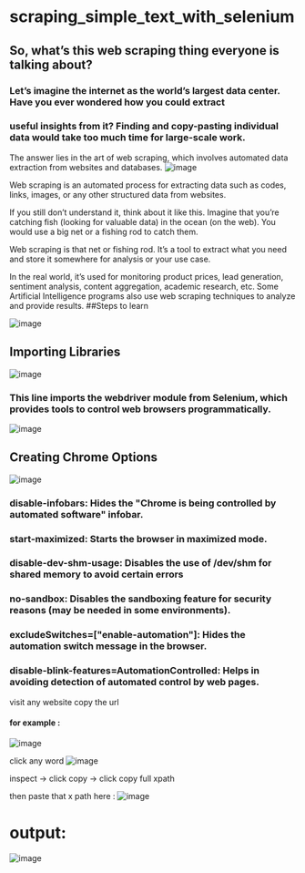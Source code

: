# scraping_simple_text_with_selenium

## So, what’s this web scraping thing everyone is talking about?

### Let’s imagine the internet as the world’s largest data center. Have you ever wondered how you could extract
### useful insights from it? Finding and copy-pasting individual data would take too much time for large-scale work.

The answer lies in the art of web scraping, which involves automated data extraction from websites and databases.
![image](https://github.com/user-attachments/assets/232a31c7-0f7c-4d9f-a7f4-b0658e9e968a)

Web scraping is an automated process for extracting data such as codes, links, images, or any other structured data from websites.

If you still don’t understand it, think about it like this. Imagine that you’re catching fish (looking for valuable data) in the ocean (on the web). You would use a big net or a fishing rod to catch them.

Web scraping is that net or fishing rod. It’s a tool to extract what you need and store it somewhere for analysis or your use case.

In the real world, it’s used for monitoring product prices, lead generation, sentiment analysis, content aggregation, academic research, etc. Some Artificial Intelligence programs also use web scraping techniques to analyze and provide results.
##Steps to learn

![image](https://github.com/user-attachments/assets/0d638e60-ec1e-4599-bc85-5222628cbad6)


## Importing Libraries
![image](https://github.com/user-attachments/assets/945935f9-af88-4e09-835e-9dfe69d7b97e)

### This line imports the **webdriver** module from Selenium, which provides tools to control web browsers programmatically.

![image](https://github.com/user-attachments/assets/3032b36b-709b-410d-bf35-753e852778e5)

## Creating Chrome Options
![image](https://github.com/user-attachments/assets/fa56a4a0-59ba-41b7-81f6-7a1c4b2c37c7)

### disable-infobars: Hides the "Chrome is being controlled by automated software" infobar.

### start-maximized: Starts the browser in maximized mode.

### disable-dev-shm-usage: Disables the use of /dev/shm for shared memory to avoid certain errors

### no-sandbox: Disables the sandboxing feature for security reasons (may be needed in some environments).

### excludeSwitches=["enable-automation"]: Hides the automation switch message in the browser.

### disable-blink-features=AutomationControlled: Helps in avoiding detection of automated control by web pages.

visit any website copy the url

#### for example :
![image](https://github.com/user-attachments/assets/d10ff78a-e078-4d64-a2d1-c766e7320aa6)

click any word
![image](https://github.com/user-attachments/assets/cc11a6f1-2a59-4e30-b87c-aef19fac24ee)

inspect -> click copy -> click copy full xpath

then paste that x path here :
![image](https://github.com/user-attachments/assets/6607a09a-57f9-4a11-94ac-144f72f5347d)

# output:
![image](https://github.com/user-attachments/assets/0b586819-f875-43ee-8afd-bbc1719e75b9)








